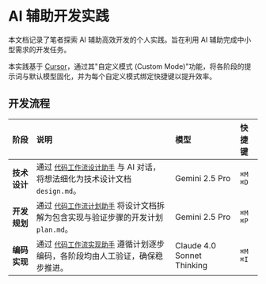 # AI 辅助开发实践

本文档记录了笔者探索 AI 辅助高效开发的个人实践。旨在利用 AI 辅助完成中小型需求的开发任务。

本实践基于 [Cursor](https://cursor.sh/)，通过其"自定义模式 (Custom Mode)"功能，将各阶段的提示词与默认模型固化，并为每个自定义模式绑定快捷键以提升效率。

## 开发流程

| 阶段 | 说明 | 模型 | 快捷键 |
| :--- | :--- | :--- | :--- |
| **技术设计** | 通过 [`代码工作流设计助手`](./code_flow_design.md) 与 AI 对话，将想法细化为技术设计文档 `design.md`。 | Gemini 2.5 Pro | `⌘M` `⌘D` |
| **开发规划** | 通过 [`代码工作流计划助手`](./code_flow_plan.md) 将设计文档拆解为包含实现与验证步骤的开发计划 `plan.md`。 | Gemini 2.5 Pro | `⌘M` `⌘P` |
| **编码实现** | 通过 [`代码工作流实现助手`](./code_flow_code.md) 遵循计划逐步编码，各阶段均由人工验证，确保稳步推进。| Claude 4.0 Sonnet Thinking | `⌘M` `⌘I` | 
